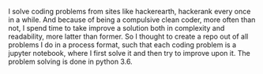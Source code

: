 I solve coding problems from sites like hackerearth, hackerank every once in a while. And because of being a compulsive clean coder, more often than not, I spend time to take improve a solution both in complexity and readability, more latter than former. So I thought to create a repo out of all problems I do in a process format, such that each coding problem is a jupyter notebook, where I first solve it and then try to improve upon it. The problem solving is done in python 3.6.
